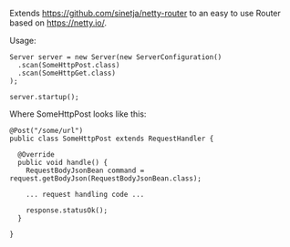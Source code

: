 Extends https://github.com/sinetja/netty-router to an
easy to use Router based on https://netty.io/.

Usage:

```
Server server = new Server(new ServerConfiguration()
  .scan(SomeHttpPost.class)
  .scan(SomeHttpGet.class)
);

server.startup();
```

Where SomeHttpPost looks like this:

```
@Post("/some/url")
public class SomeHttpPost extends RequestHandler {

  @Override
  public void handle() {
    RequestBodyJsonBean command = request.getBodyJson(RequestBodyJsonBean.class);

    ... request handling code ...

    response.statusOk();
  }

}
```